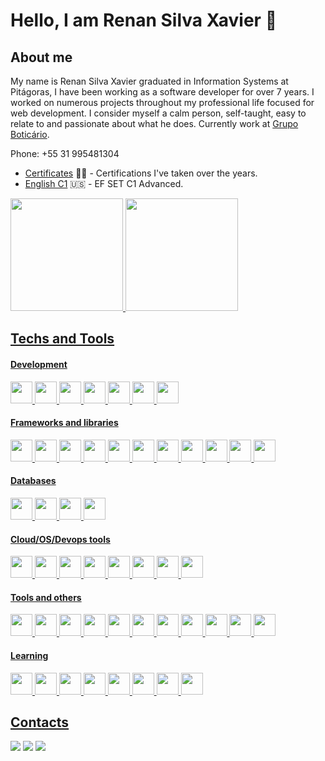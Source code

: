 # Hello, I am Renan Silva Xavier 👋
## About me
My name is Renan Silva Xavier graduated in Information Systems at Pitágoras, I have been working as a software developer for over 7 years.
I worked on numerous projects throughout my professional life focused for web development.
I consider myself a calm person, self-taught, easy to relate to and passionate about what he does.
Currently work at <a target="_blank" href="https://www.grupoboticario.com.br/">Grupo Boticário</a>.

Phone: +55 31 995481304

- [Certificates](https://bit.ly/3GJLLcq) 🧑‍🎓 - Certifications I've taken over the years.
- [English C1](https://www.efset.org/cert/zP4TcF) 🇺🇸 - EF SET C1 Advanced.

<div>
  <a href="https://github.com/RenanSX">
  <img loading="lazy" height="180em" src="https://github-readme-stats.vercel.app/api/top-langs/?username=RenanSX&layout=compact&langs_count=7&theme=dracula"/>
  <img loading="lazy" height="180em" src="https://github-readme-stats.vercel.app/api?username=RenanSX&show_icons=true&theme=dracula&include_all_commits=true&count_private=true"/>
</div>

## Techs and Tools
#### Development
<div style="display: inline_block">
  <img loading="lazy" src="https://cdn.jsdelivr.net/gh/devicons/devicon/icons/javascript/javascript-plain.svg" width="35" height="35"/>
  <img loading="lazy" src="https://cdn.jsdelivr.net/gh/devicons/devicon/icons/typescript/typescript-original.svg" width="35" height="35"/>
  <img loading="lazy" src="https://cdn.jsdelivr.net/gh/devicons/devicon/icons/nodejs/nodejs-original.svg" width="35" height="35"/>
  <img loading="lazy" src="https://cdn.jsdelivr.net/gh/devicons/devicon/icons/php/php-original.svg" width="35" height="35"/>
  <img loading="lazy" src="https://cdn.jsdelivr.net/gh/devicons/devicon/icons/html5/html5-plain.svg" width="35" height="35"/>
  <img loading="lazy" src="https://cdn.jsdelivr.net/gh/devicons/devicon/icons/css3/css3-plain.svg" width="35" height="35"/>
  <img loading="lazy" src="https://cdn.jsdelivr.net/gh/devicons/devicon/icons/git/git-plain.svg" width="35" height="35"/>
</div>

#### Frameworks and libraries
<div style="display: inline_block">
  <img loading="lazy" src="https://cdn.jsdelivr.net/gh/devicons/devicon@latest/icons/nestjs/nestjs-original.svg" width="35" height="35"/>
  <img loading="lazy" src="https://cdn.jsdelivr.net/gh/devicons/devicon/icons/nextjs/nextjs-original.svg" width="35" height="35"/>
  <img loading="lazy" src="https://cdn.jsdelivr.net/gh/devicons/devicon/icons/codeigniter/codeigniter-plain.svg" width="35" height="35"/>
  <img loading="lazy" src="https://cdn.jsdelivr.net/gh/devicons/devicon@latest/icons/laravel/laravel-original.svg" width="35" height="35"/>
  <img loading="lazy" src="https://cdn.jsdelivr.net/gh/devicons/devicon/icons/react/react-original.svg" width="35" height="35"/>
  <img loading="lazy" src="https://cdn.jsdelivr.net/gh/devicons/devicon/icons/jquery/jquery-original.svg" width="35" height="35"/>
  <img loading="lazy" src="https://cdn.jsdelivr.net/gh/devicons/devicon/icons/bootstrap/bootstrap-original.svg" width="35" height="35"/>
  <img loading="lazy" src="https://cdn.jsdelivr.net/gh/devicons/devicon/icons/jest/jest-plain.svg" width="35" height="35"/>
  <img loading="lazy" src="https://static-00.iconduck.com/assets.00/serverless-icon-256x204-70yljt2k.png" width="35" height="35"/>
  <img loading="lazy" src="https://cdn.jsdelivr.net/gh/devicons/devicon@latest/icons/fastify/fastify-original.svg" width="35" height="35"/>
  <img loading="lazy" src="https://cdn.jsdelivr.net/gh/devicons/devicon@latest/icons/sequelize/sequelize-original.svg" width="35" height="35" />
</div>

#### Databases
<div style="display: inline_block">
  <img loading="lazy" src="https://cdn.jsdelivr.net/gh/devicons/devicon/icons/mysql/mysql-original.svg" width="35" height="35"/>
  <img loading="lazy" src="https://cdn.jsdelivr.net/gh/devicons/devicon/icons/mongodb/mongodb-original.svg" width="35" height="35"/>
  <img loading="lazy" src="https://cdn.jsdelivr.net/gh/devicons/devicon@latest/icons/postgresql/postgresql-original.svg" width="35" height="35"/>
  <img loading="lazy" src="https://cdn.jsdelivr.net/gh/devicons/devicon@latest/icons/redis/redis-original.svg" width="35" height="35"/>
</div>

#### Cloud/OS/Devops tools
<div style="display: inline_block">
  <img loading="lazy" src="https://cdn.jsdelivr.net/gh/devicons/devicon@latest/icons/amazonwebservices/amazonwebservices-plain-wordmark.svg" width="35" height="35"/>
  <img loading="lazy" src="https://cdn.jsdelivr.net/gh/devicons/devicon/icons/googlecloud/googlecloud-original.svg" width="35" height="35"/>
  <img loading="lazy" src="https://cdn.jsdelivr.net/gh/devicons/devicon/icons/azure/azure-original.svg" width="35" height="35"/>
  <img loading="lazy" src="https://cdn.jsdelivr.net/gh/devicons/devicon/icons/docker/docker-plain.svg" width="35" height="35"/>
  <img loading="lazy" src="https://cdn.jsdelivr.net/gh/devicons/devicon/icons/linux/linux-original.svg" width="35" height="35"/>
  <img loading="lazy" src="https://cdn.jsdelivr.net/gh/devicons/devicon/icons/nginx/nginx-original.svg" width="35" height="35"/>
  <img loading="lazy" src="https://cdn.jsdelivr.net/gh/devicons/devicon@latest/icons/postman/postman-original.svg" width="35" height="35"/>
  <img loading="lazy" src="https://cdn.jsdelivr.net/gh/devicons/devicon@latest/icons/sonarqube/sonarqube-original.svg" width="35" height="35"/>
</div>

#### Tools and others
<div style="display: inline_block">
  <img loading="lazy" src="https://cdn.jsdelivr.net/gh/devicons/devicon/icons/vscode/vscode-original.svg" width="35" height="35"/>
  <img loading="lazy" src="https://cdn.jsdelivr.net/gh/devicons/devicon/icons/github/github-original.svg" width="35" height="35"/>
  <img loading="lazy" src="https://cdn.jsdelivr.net/gh/devicons/devicon/icons/bitbucket/bitbucket-original.svg" width="35" height="35"/>
  <img loading="lazy" src="https://cdn.jsdelivr.net/gh/devicons/devicon/icons/wordpress/wordpress-plain.svg" width="35" height="35"/>
  <img loading="lazy" src="https://cdn.jsdelivr.net/gh/devicons/devicon/icons/podman/podman-original.svg" width="35" height="35"/>
  <img loading="lazy" src="https://cdn.jsdelivr.net/gh/devicons/devicon/icons/redis/redis-original.svg" width="35" height="35"/>
  <img loading="lazy" src="https://cdn.jsdelivr.net/gh/devicons/devicon/icons/slack/slack-original.svg" width="35" height="35"/>
  <img loading="lazy" src="https://cdn.jsdelivr.net/gh/devicons/devicon/icons/jira/jira-original.svg" width="35" height="35"/>
  <img loading="lazy" src="https://cdn.jsdelivr.net/gh/devicons/devicon@latest/icons/rabbitmq/rabbitmq-original.svg" width="35" height="35"/>
  <img loading="lazy" src="https://cdn.jsdelivr.net/gh/devicons/devicon@latest/icons/swagger/swagger-original.svg" width="35" height="35" />
  <img loading="lazy" src="https://cdn.jsdelivr.net/gh/devicons/devicon@latest/icons/axios/axios-plain.svg" width="35" height="35"/>
</div>

#### Learning
<div style="display: inline_block">
  <img loading="lazy" src="https://cdn.jsdelivr.net/gh/devicons/devicon/icons/dotnetcore/dotnetcore-original.svg" width="35" height="35"/>
  <img loading="lazy" src="https://cdn.jsdelivr.net/gh/devicons/devicon/icons/argocd/argocd-original.svg" width="35" height="35"/>
  <img loading="lazy" src="https://cdn.jsdelivr.net/gh/devicons/devicon/icons/kubernetes/kubernetes-plain.svg" width="35" height="35"/>
  <img loading="lazy" src="https://cdn.jsdelivr.net/gh/devicons/devicon/icons/apachekafka/apachekafka-original.svg" width="35" height="35"/>
  <img loading="lazy" src="https://cdn.jsdelivr.net/gh/devicons/devicon/icons/terraform/terraform-original.svg" width="35" height="35"/>
  <img loading="lazy" src="https://cdn.jsdelivr.net/gh/devicons/devicon/icons/bash/bash-original.svg" width="35" height="35"/>
  <img loading="lazy" src="https://cdn.jsdelivr.net/gh/devicons/devicon@latest/icons/githubactions/githubactions-original.svg" width="35" height="35"/>
  <img loading="lazy" src="https://cdn.jsdelivr.net/gh/devicons/devicon@latest/icons/vitejs/vitejs-original.svg" width="35" height="35" />
</div>

## Contacts
<div>
  <a href="https://www.linkedin.com/in/renansxavier/" target="_blank"><img loading="lazy" src="https://img.shields.io/badge/-LinkedIn-%230077B5?style=for-the-badge&logo=linkedin&logoColor=white" target="_blank"></a>
  <a href = "mailto:renansxdev@gmail.com"><img loading="lazy" src="https://img.shields.io/badge/Gmail-D14836?style=for-the-badge&logo=gmail&logoColor=white" target="_blank"></a>
  <a href="https://instagram.com/renansx" target="_blank"><img loading="lazy" src="https://img.shields.io/badge/-Instagram-%23E4405F?style=for-the-badge&logo=instagram&logoColor=white" target="_blank"></a>
</div>


